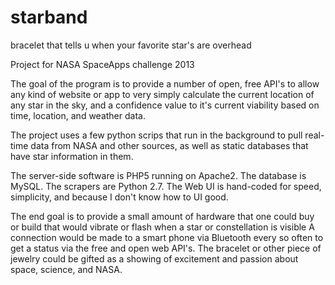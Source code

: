 
starband
========

bracelet that tells u when your favorite star's are overhead

Project for NASA SpaceApps challenge 2013

The goal of the program is to provide a number of open, free API's to allow any kind of website or app to very simply calculate the current location of any star in the sky, and a confidence value to it's current viability based on time, location, and weather data.

The project uses a few python scrips that run in the background to pull real-time data from NASA and other sources, as well as static databases that have star information in them.

The server-side software is PHP5 running on Apache2.  The database is MySQL.  The scrapers are Python 2.7.  The Web UI is hand-coded for speed, simplicity, and because I don't know how to UI good.


The end goal is to provide a small amount of hardware that one could buy or build that would vibrate or flash when a star or constellation is visible   A connection would be made to a smart phone via Bluetooth every so often to get a status via the free and open web API's.  The bracelet or other piece of jewelry could be gifted as a showing of excitement and passion about space, science, and NASA.